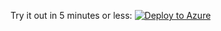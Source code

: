 Try it out in 5 minutes or less:
[![Deploy to Azure](http://azuredeploy.net/deploybutton.png)](https://azuredeploy.net/)
